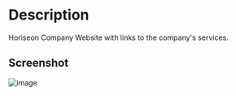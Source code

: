 # Description
Horiseon Company Website with links to the company's services.


## Screenshot
![image](https://user-images.githubusercontent.com/53482411/119242294-54262400-bb22-11eb-9543-455e41713976.png)

###
